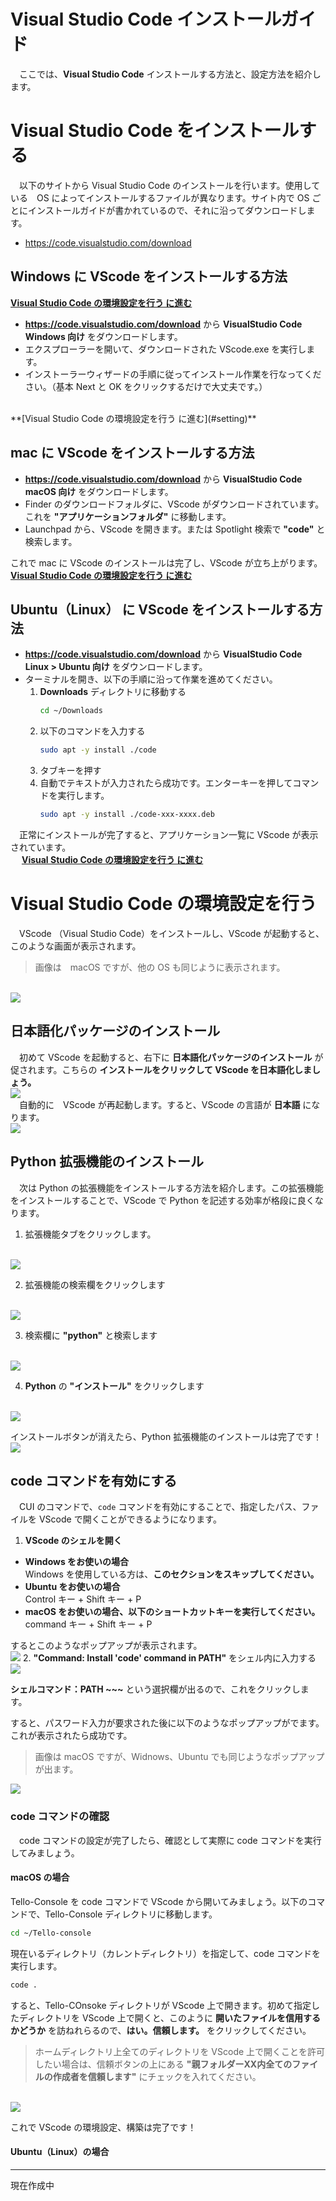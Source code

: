 # Visual Studio Code インストールガイド
　ここでは、**Visual Studio Code** インストールする方法と、設定方法を紹介します。

<a id='install'></a>
# Visual Studio Code をインストールする
　以下のサイトから Visual Studio Code のインストールを行います。使用している　OS によってインストールするファイルが異なります。サイト内で OS ごとにインストールガイドが書かれているので、それに沿ってダウンロードします。

- https://code.visualstudio.com/download

<a id='win'></a>
## Windows に VScode をインストールする方法
**[Visual Studio Code の環境設定を行う に進む](#setting)**
- **https://code.visualstudio.com/download**
 から **VisualStudio Code Windows 向け** をダウンロードします。
- エクスプローラーを開いて、ダウンロードされた VScode.exe を実行します。
- インストーラーウィザードの手順に従ってインストール作業を行なってください。（基本 Next と OK をクリックするだけで大丈夫です。）
<br>
**[Visual Studio Code の環境設定を行う に進む](#setting)**

<a id='mac'></a>
## mac に VScode をインストールする方法
- **https://code.visualstudio.com/download**
 から **VisualStudio Code macOS 向け** をダウンロードします。
- Finder のダウンロードフォルダに、VScode がダウンロードされています。これを **"アプリケーションフォルダ"** に移動します。
- Launchpad から、VScode を開きます。または Spotlight 検索で **"code"** と検索します。

これで mac に VScode のインストールは完了し、VScode が立ち上がります。
<br>
**[Visual Studio Code の環境設定を行う に進む](#setting)**

<a id='ubu'></a>
## Ubuntu（Linux） に VScode をインストールする方法
- **https://code.visualstudio.com/download**
 から **VisualStudio Code Linux > Ubuntu 向け** をダウンロードします。
- ターミナルを開き、以下の手順に沿って作業を進めてください。
    1. **Downloads** ディレクトリに移動する
        ```bash
        cd ~/Downloads
        ```
    2. 以下のコマンドを入力する
        ```bash
        sudo apt -y install ./code
        ```
    3. タブキーを押す
    4. 自動でテキストが入力されたら成功です。エンターキーを押してコマンドを実行します。
        ```bash
        sudo apt -y install ./code-xxx-xxxx.deb
        ```
　正常にインストールが完了すると、アプリケーション一覧に VScode が表示されています。<br>
　
**[Visual Studio Code の環境設定を行う に進む](#setting)**

<a id='setting'></a>
# Visual Studio Code の環境設定を行う
　VScode （Visual Studio Code）をインストールし、VScode が起動すると、このような画面が表示されます。

> 画像は　macOS ですが、他の OS も同じように表示されます。

<br>
<img src='https://i.imgur.com/TMQXae7.png'>
<br>

<a id='jp'></a>
## 日本語化パッケージのインストール
　初めて VScode を起動すると、右下に **日本語化パッケージのインストール** が促されます。こちらの **インストールをクリックして VScode を日本語化しましょう。**
<br>
<img src='https://i.imgur.com/gtUgff0.png'>
<br>
　自動的に　VScode が再起動します。すると、VScode の言語が **日本語** になります。
<br>
<img src='https://i.imgur.com/iSXn0yz.png'>
<br>

<a id='py'></a>
## Python 拡張機能のインストール
　次は Python の拡張機能をインストールする方法を紹介します。この拡張機能をインストールすることで、VScode で Python を記述する効率が格段に良くなります。

1. 拡張機能タブをクリックします。
  <br>
  <img src='https://i.imgur.com/kYKpWf6.png'>
  <br>

2. 拡張機能の検索欄をクリックします
  <br>
  <img src='https://i.imgur.com/6FYVfeU.png'>
  <br>

3. 検索欄に **"python"** と検索します
  <br>
  <img src='https://i.imgur.com/wyzwftl.png'>
  <br>
  
4. **Python** の **"インストール"** をクリックします
  <br>
  <img src='https://i.imgur.com/KBwoTPj.png'>
  <br>

インストールボタンが消えたら、Python 拡張機能のインストールは完了です！
<br>
<img src='https://i.imgur.com/0uravvI.png'>
<br>

<a id='code'></a>
## code コマンドを有効にする
　CUI のコマンドで、```code``` コマンドを有効にすることで、指定したパス、ファイルを VScode で開くことができるようになります。

1. **VScode のシェルを開く**
  - **Windows をお使いの場合**<br>
    Windows を使用している方は、**このセクションをスキップしてください。**
  - **Ubuntu をお使いの場合**<br>
    Control キー + Shift キー + P
  - **macOS をお使いの場合、以下のショートカットキーを実行してください。**<br>
    command キー + Shift キー + P

  するとこのようなポップアップが表示されます。
  <br>
  <img src='https://i.imgur.com/hJZVuLv.png'>
2. **"Command: Install 'code' command in PATH"** をシェル内に入力する
  <br>
  <img src='https://i.imgur.com/I3XGmzh.png'>
  <br>

  **シェルコマンド：PATH ~~~** という選択欄が出るので、これをクリックします。

すると、パスワード入力が要求された後に以下のようなポップアップがでます。これが表示されたら成功です。

> 画像は macOS ですが、Widnows、Ubuntu でも同じようなポップアップが出ます。

<img src='https://i.imgur.com/UmP4jAD.png'>
<br>

### code コマンドの確認
　code コマンドの設定が完了したら、確認として実際に code コマンドを実行してみましょう。

#### macOS の場合
Tello-Console を code コマンドで VScode から開いてみましょう。以下のコマンドで、Tello-Console ディレクトリに移動します。
```bash
cd ~/Tello-console
```
現在いるディレクトリ（カレントディレクトリ）を指定して、code コマンドを実行します。
```bash
code .
```
すると、Tello-COnsoke ディレクトリが VScode 上で開きます。初めて指定したディレクトリを VScode 上で開くと、このように **開いたファイルを信用するかどうか** を訪ねれらるので、**はい。信頼します。** をクリックしてください。

> ホームディレクトリ上全てのディレクトリを VScode 上で開くことを許可したい場合は、信頼ボタンの上にある **"親フォルダーXX内全てのファイルの作成者を信頼します"** にチェックを入れてください。

<br>
<img src='https://i.imgur.com/rn4UC9K.png'>
<br>

これで VScode の環境設定、構築は完了です！

#### Ubuntu（Linux）の場合
---
現在作成中
